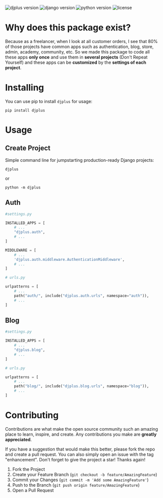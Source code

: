 ![djplus version](https://img.shields.io/pypi/v/djplus?style=flat-square)
![django version](https://img.shields.io/pypi/djversions/djplus?style=flat-square)
![python version](https://img.shields.io/pypi/pyversions/djplus?style=flat-square)
![license](https://img.shields.io/pypi/l/djplus?color=blue&style=flat-square)

# Why does this package exist?
Because as a freelancer, when I look at all customer orders, 
I see that 80% of those projects have common apps such as 
authentication, blog, store, admin, academy, community, etc. 
So we made this package to code all these apps **only once** and 
use them in **several projects** (Don't Repeat Yourself) and 
these apps can be **customized** by the **settings of each project**.

# Installing
You can use pip to install `djplus` for usage:
```shell
pip install djplus
```

# Usage
## Create Project
Simple command line for jumpstarting production-ready Django projects:
```shell
djplus
```
or
```shell
python -m djplus
```

## Auth
```python
#settings.py

INSTALLED_APPS = [
    # ...
    "djplus.auth", 
    # ...
]

MIDDLEWARE = [
    # ...
    'djplus.auth.middleware.AuthenticationMiddleware',
    # ...
]
```
```python
# urls.py

urlpatterns = [
    # ...
    path("auth/", include("djplus.auth.urls", namespace="auth")),
    # ...
]
```
## Blog
```python
#settings.py

INSTALLED_APPS = [
    # ...
    "djplus.blog", 
    # ...
]
```
```python
# urls.py 

urlpatterns = [
    # ...
    path("blog/", include("djplus.blog.urls", namespace="blog")),
    # ...
]
```
# Contributing
Contributions are what make the open source community such an amazing place to learn, inspire, and create. Any contributions you make are **greatly appreciated**.

If you have a suggestion that would make this better, please fork the repo and create a pull request. You can also simply open an issue with the tag "enhancement".
Don't forget to give the project a star! Thanks again!

1. Fork the Project
2. Create your Feature Branch (`git checkout -b feature/AmazingFeature`)
3. Commit your Changes (`git commit -m 'Add some AmazingFeature'`)
4. Push to the Branch (`git push origin feature/AmazingFeature`)
5. Open a Pull Request
